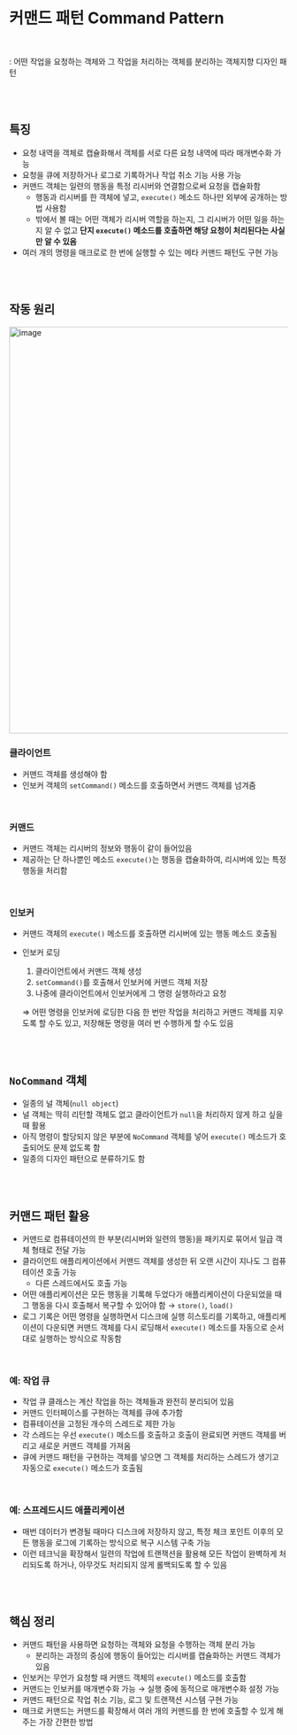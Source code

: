 # 커맨드 패턴 Command Pattern

<br>

: 어떤 작업을 요청하는 객체와 그 작업을 처리하는 객체를 분리하는 객체지향 디자인 패턴
    
<br><br>

## 특징

- 요청 내역을 객체로 캡슐화해서 객체를 서로 다른 요청 내역에 따라 매개변수화 가능
- 요청을 큐에 저장하거나 로그로 기록하거나 작업 취소 기능 사용 가능
- 커맨드 객체는 일련의 행동을 특정 리시버와 연결함으로써 요청을 캡슐화함
    - 행동과 리시버를 한 객체에 넣고, `execute()` 메소드 하나만 외부에 공개하는 방법 사용함
    - 밖에서 볼 때는 어떤 객체가 리시버 역할을 하는지, 그 리시버가 어떤 일을 하는지 알 수 없고 **단지 `execute()` 메소드를 호출하면 해당 요청이 처리된다는 사실만 알 수 있음**
- 여러 개의 명령을 매크로로 한 번에 실행할 수 있는 메타 커맨드 패턴도 구현 가능

<br><br>

## 작동 원리

<img width="735" alt="image" src="https://github.com/you-can-be-ace/headfirst-design-patterns/assets/141018558/52fae4dc-37b3-449c-ba45-a9158164fcf5">

<br>

### 클라이언트

- 커맨드 객체를 생성해야 함
- 인보커 객체의 `setCommand()` 메소드를 호출하면서 커맨드 객체를 넘겨줌

<br>

### 커맨드

- 커맨드 객체는 리시버의 정보와 행동이 같이 들어있음
- 제공하는 단 하나뿐인 메소드 `execute()`는 행동을 캡슐화하여, 리시버에 있는 특정 행동을 처리함

<br>

### 인보커

- 커맨드 객체의 `execute()` 메소드를 호출하면 리시버에 있는 행동 메소드 호출됨
- 인보커 로딩
    1. 클라이언트에서 커맨드 객체 생성
    2. `setCommand()`를 호출해서 인보커에 커맨드 객체 저장
    3. 나중에 클라이언트에서 인보커에게 그 명령 실행하라고 요청
    
    ⇒ 어떤 명령을 인보커에 로딩한 다음 한 번만 작업을 처리하고 커맨드 객체를 지우도록 할 수도 있고, 저장해둔 명령을 여러 번 수행하게 할 수도 있음

<br><br>

## `NoCommand` 객체

- 일종의 널 객체(`null object`)
- 널 객체는 딱히 리턴할 객체도 없고 클라이언트가 `null`을 처리하지 않게 하고 싶을 때 활용
- 아직 명령이 할당되지 않은 부분에 `NoCommand` 객체를 넣어 `execute()` 메소드가 호출되어도 문제 없도록 함
- 일종의 디자인 패턴으로 분류하기도 함

<br><br>

## 커맨드 패턴 활용

- 커맨드로 컴퓨테이션의 한 부분(리시버와 일련의 행동)을 패키지로 묶어서 일급 객체 형태로 전달 가능
- 클라이언트 애플리케이션에서 커맨드 객체를 생성한 뒤 오랜 시간이 지나도 그 컴퓨테이션 호출 가능
    - 다른 스레드에서도 호출 가능
- 어떤 애플리케이션은 모든 행동을 기록해 두었다가 애플리케이션이 다운되었을 때 그 행동을 다시 호출해서 복구할 수 있어야 함 → `store()`, `load()`
- 로그 기록은 어떤 명령을 실행하면서 디스크에 실행 히스토리를 기록하고, 애플리케이션이 다운되면 커맨드 객체를 다시 로딩해서 `execute()` 메소드를 자동으로 순서대로 실행하는 방식으로 작동함

<br>

### 예: 작업 큐

- 작업 큐 클래스는 계산 작업을 하는 객체들과 완전히 분리되어 있음
- 커맨드 인터페이스를 구현하는 객체를 큐에 추가함
- 컴퓨테이션을 고정된 개수의 스레드로 제한 가능
- 각 스레드는 우선 `execute()` 메소드를 호출하고 호출이 완료되면 커맨드 객체를 버리고 새로운 커맨드 객체를 가져옴
- 큐에 커맨드 패턴을 구현하는 객체를 넣으면 그 객체를 처리하는 스레드가 생기고 자동으로 `execute()` 메소드가 호출됨

<br>

### 예: 스프레드시드 애플리케이션

- 매번 데이터가 변경될 때마다 디스크에 저장하지 않고, 특정 체크 포인트 이후의 모든 행동을 로그에 기록하는 방식으로 복구 시스템 구축 가능
- 이런 테크닉을 확장해서 일련의 작업에 트랜잭션을 활용해 모든 작업이 완벽하게 처리되도록 하거나, 아무것도 처리되지 않게 롤백되도록 할 수 있음

<br><br>

## 핵심 정리

- 커맨드 패턴을 사용하면 요청하는 객체와 요청을 수행하는 객체 분리 가능
    - 분리하는 과정의 중심에 행동이 들어있는 리시버를 캡슐화하는 커맨드 객체가 있음
- 인보커는 무언가 요청할 때 커맨드 객체의 `execute()` 메소드를 호출함
- 커맨드는 인보커를 매개변수화 가능 → 실행 중에 동적으로 매개변수화 설정 가능
- 커맨드 패턴으로 작업 취소 기능, 로그 및 트랜잭션 시스템 구현 가능
- 매크로 커맨드는 커맨드를 확장해서 여러 개의 커맨드를 한 번에 호출할 수 있게 해주는 가장 간편한 방법
